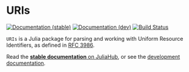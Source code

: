 # URIs

[![Documentation (stable)][docs-stable-img]][docs-stable-url] [![Documentation (dev)][docs-dev-img]][docs-dev-url] [![Build Status](https://github.com/JuliaWeb/URIs.jl/workflows/CI/badge.svg)](https://github.com/JuliaWeb/URIs.jl/actions)

`URIs` is a Julia package for parsing and working with Uniform Resource
Identifiers, as defined in [RFC 3986](https://www.ietf.org/rfc/rfc3986.txt).

Read the [**stable documentation** on
JuliaHub][docs-stable-url], or see the [development
documentation][docs-dev-url].

[docs-dev-img]: https://img.shields.io/badge/docs-dev-blue.svg
[docs-dev-url]: https://juliaweb.github.io/URIs.jl/dev

[docs-stable-img]: https://img.shields.io/badge/docs-stable-blue.svg
[docs-stable-url]: https://juliahub.com/docs/URIs/
